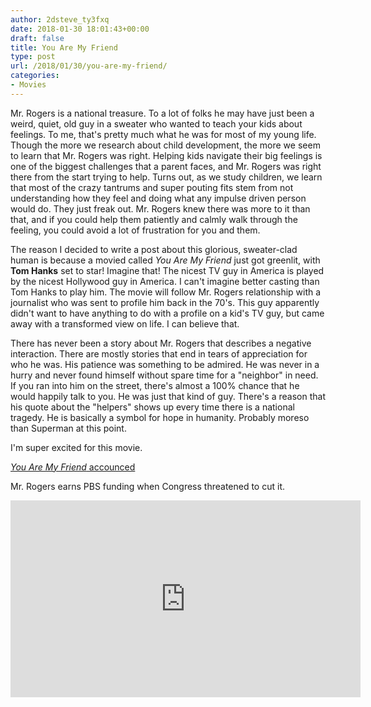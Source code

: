 ```yaml
---
author: 2dsteve_ty3fxq
date: 2018-01-30 18:01:43+00:00
draft: false
title: You Are My Friend
type: post
url: /2018/01/30/you-are-my-friend/
categories:
- Movies
---
```


Mr. Rogers is a national treasure. To a lot of folks he may have just been a weird, quiet, old guy in a sweater who wanted to teach your kids about feelings. To me, that's pretty much what he was for most of my young life. Though the more we research about child development, the more we seem to learn that Mr. Rogers was right. Helping kids navigate their big feelings is one of the biggest challenges that a parent faces, and Mr. Rogers was right there from the start trying to help. Turns out, as we study children, we learn that most of the crazy tantrums and super pouting fits stem from not understanding how they feel and doing what any impulse driven person would do. They just freak out. Mr. Rogers knew there was more to it than that, and if you could help them patiently and calmly walk through the feeling, you could avoid a lot of frustration for you and them.

The reason I decided to write a post about this glorious, sweater-clad human is because a movied called _You Are My Friend_ just got greenlit, with **Tom Hanks** set to star! Imagine that! The nicest TV guy in America is played by the nicest Hollywood guy in America. I can't imagine better casting than Tom Hanks to play him. The movie will follow Mr. Rogers relationship with a journalist who was sent to profile him back in the 70's. This guy apparently didn't want to have anything to do with a profile on a kid's TV guy, but came away with a transformed view on life. I can believe that.

There has never been a story about Mr. Rogers that describes a negative interaction. There are mostly stories that end in tears of appreciation for who he was. His patience was something to be admired. He was never in a hurry and never found himself without spare time for a "neighbor" in need. If you ran into him on the street, there's almost a 100% chance that he would happily talk to you. He was just that kind of guy. There's a reason that his quote about the "helpers" shows up every time there is a national tragedy. He is basically a symbol for hope in humanity. Probably moreso than Superman at this point.

I'm super excited for this movie.

[_You Are My Friend_ accounced](http://variety.com/2018/film/news/tom-hanks-mr-rogers-you-are-my-friend-tristar-1202676746/)

Mr. Rogers earns PBS funding when Congress threatened to cut it.

<iframe src="https://www.youtube.com/embed/fKy7ljRr0AA" allowfullscreen="allowfullscreen" height="315" frameborder="0" width="560"></iframe>
